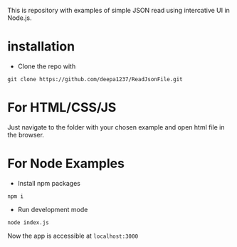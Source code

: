 This is repository with examples of simple JSON read using intercative UI in Node.js.

# installation

* Clone the repo with
```
git clone https://github.com/deepa1237/ReadJsonFile.git
```

# For HTML/CSS/JS

Just navigate to the folder with your chosen example and open html file in the browser.

# For Node Examples

* Install npm packages
```
npm i 
```
* Run development mode
```
node index.js
```

Now the app is accessible at ```localhost:3000```
